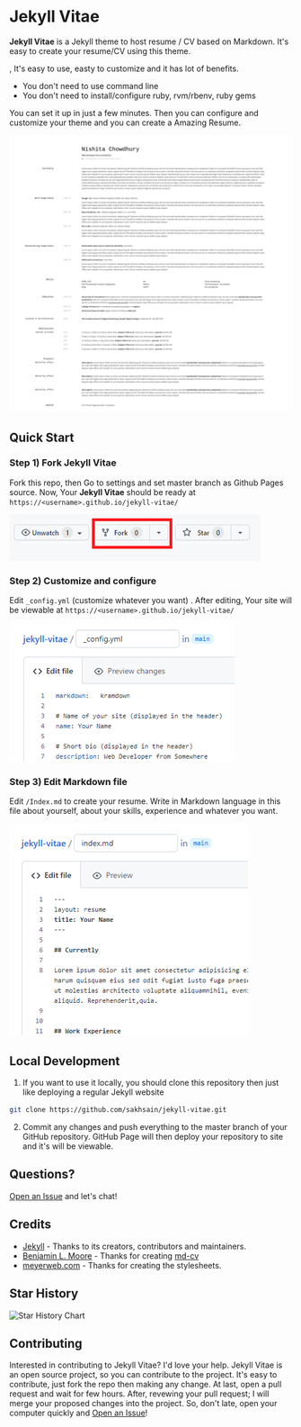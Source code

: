 # Jekyll Vitae

**Jekyll Vitae** is a Jekyll theme to host resume / CV based on Markdown. It's easy to create your resume/CV using this theme.

, It's easy to use, easty to customize and it has lot of benefits.

- You don't need to use command line
- You don't need to install/configure ruby, rvm/rbenv, ruby gems 

You can set it up in just a few minutes. Then you can configure and customize your theme and you can create a Amazing Resume.

![Jekyll Vitae Theme Screenshot](assets/images/jekyll-vitae-theme-screenshot.png "Jekyll Vitae Theme Screenshot")

## Quick Start

### Step 1) Fork Jekyll Vitae 

Fork this repo, then Go to settings and set master branch as Github Pages source. Now, Your **Jekyll Vitae** should be ready at `https://<username>.github.io/jekyll-vitae/`

![Step 1](/assets/images/fork.png "Step 1")

### Step 2) Customize and configure

Edit `_config.yml` (customize whatever you want) . After editing, Your site will be viewable at `https://<username>.github.io/jekyll-vitae/`

![_config.yml](/assets/images/config.png "_config.yml")

### Step 3) Edit Markdown file

Edit `/Index.md` to create your resume. Write in Markdown language in this file about yourself, about your skills, experience and whatever you want.

![First Post](/assets/images/edit.png "Edit Markdown File")


## Local Development

1. If you want to use it locally, you should clone this repository then just like deploying a regular Jekyll website
```sh
git clone https://github.com/sakhsain/jekyll-vitae.git
```

2. Commit any changes and push everything to the master branch of your GitHub repository. GitHub Page will then deploy your repository to site and it's will be viewable.

  

## Questions?

[Open an Issue](https://github.com/sakhsain/jekyll-vitae/issues/new) and let's chat!


## Credits

- [Jekyll](https://github.com/jekyll/jekyll) - Thanks to its creators, contributors and maintainers.
- [Benjamin L. Moore](https://github.com/blmoore/) - Thanks for creating [md-cv](https://github.com/blmoore/md-cv)
- [meyerweb.com](http://meyerweb.com/) - Thanks for creating the stylesheets.

## Star History

![Star History Chart](https://api.star-history.com/svg?repos=sakhsain/jekyll-vitae&type=Timeline)


## Contributing

Interested in contributing to Jekyll Vitae? I'd love your help. Jekyll Vitae is an open source project, so you can contribute to the project. It's easy to contribute, just fork the repo then making any change. At last, open a pull request and wait for few hours. After, revewing your pull request; I will merge your proposed changes into the project. So, don't late, open your computer quickly and [Open an Issue](https://github.com/sakhsain/jekyll-vitae/issues/new)!
